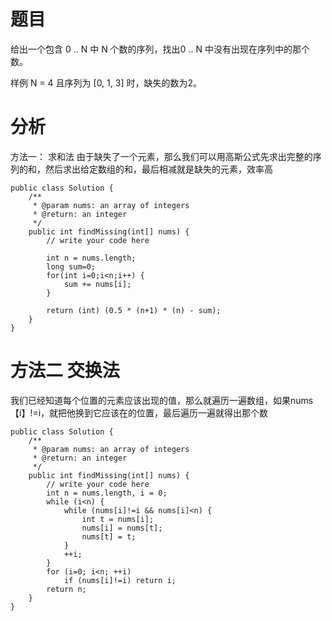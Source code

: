 # 题目
给出一个包含 0 .. N 中 N 个数的序列，找出0 .. N 中没有出现在序列中的那个数。

样例
N = 4 且序列为 [0, 1, 3] 时，缺失的数为2。

# 分析

方法一： 求和法
由于缺失了一个元素，那么我们可以用高斯公式先求出完整的序列的和，然后求出给定数组的和，最后相减就是缺失的元素，效率高
```
public class Solution {
    /**    
     * @param nums: an array of integers
     * @return: an integer
     */
    public int findMissing(int[] nums) {
        // write your code here
        
        int n = nums.length;
        long sum=0;
        for(int i=0;i<n;i++) {
        	sum += nums[i];
        }
        
        return (int) (0.5 * (n+1) * (n) - sum);
    }
}
```

# 方法二 交换法
我们已经知道每个位置的元素应该出现的值，那么就遍历一遍数组，如果nums【i】!=i，就把他换到它应该在的位置，最后遍历一遍就得出那个数
```
public class Solution {
    /**    
     * @param nums: an array of integers
     * @return: an integer
     */
    public int findMissing(int[] nums) {
        // write your code here
        int n = nums.length, i = 0;
        while (i<n) {
            while (nums[i]!=i && nums[i]<n) {
                int t = nums[i];
                nums[i] = nums[t];
                nums[t] = t;
            }
            ++i;
        }
        for (i=0; i<n; ++i)
            if (nums[i]!=i) return i;
        return n;
    }
}
```
